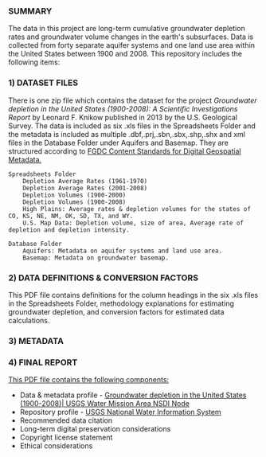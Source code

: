 ### SUMMARY

The data in this project are long-term cumulative groundwater depletion rates and groundwater volume changes in the earth's subsurfaces. Data is collected from forty separate aquifer systems and one land use area within the United States between 1900 and 2008. This repository includes the following items:

### 1) DATASET FILES

There is one zip file which contains the dataset for the project *Groundwater depletion in the United States (1900-2008): A Scientific Investigations Report* by Leonard F. Knikow published in 2013 by the U.S. Geological Survey. The data is included as six .xls files in the Spreadsheets Folder and the metadata is included as multiple .dbf,.prj,.sbn,.sbx,.shp,.shx and xml files in the Database Folder under Aquifers and Basemap. They are structured according to [FGDC Content Standards for Digital Geospatial Metadata.](https://www.fgdc.gov/metadata/csdgm-standard)

    
    Spreadsheets Folder
        Depletion Average Rates (1961-1970)
        Depletion Average Rates (2001-2008)
        Depletion Volumes (1900-2000)
        Depletion Volumes (1900-2008)
        High Plains: Average rates & depletion volumes for the states of CO, KS, NE, NM, OK, SD, TX, and WY.
        U.S. Map Data: Depletion volume, size of area, Average rate of depletion and depletion intensity.
               
    Database Folder
        Aquifers: Metadata on aquifer systems and land use area.
        Basemap: Metadata on groundwater basemap.

### 2) DATA DEFINITIONS & CONVERSION FACTORS

This PDF file contains definitions for the column headings in the six .xls files in the Spreadsheets Folder, methodology explanations for estimating groundwater depletion, and conversion factors for estimated data calculations.

### 3) METADATA


    
### 4) FINAL REPORT

<ins>This PDF file contains the following components:</ins>
- Data & metadata profile - [Groundwater depletion in the United States (1900-2008)| USGS Water Mission Area NSDI Node](https://water.usgs.gov/GIS/metadata/usgswrd/XML/sir2013-5079_Groundwater_Depletion.xml#stdorder)
- Repository profile - [USGS National Water Information System](https://waterdata.usgs.gov/nwis)
- Recommended data citation
- Long-term digital preservation considerations
- Copyright license statement
- Ethical considerations
